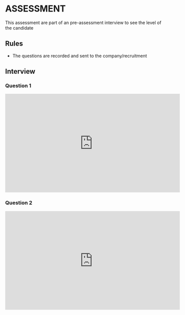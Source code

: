 # ASSESSMENT

This assessment are part of an pre-assessment interview to see the level of the candidate

## Rules

- The questions are recorded and sent to the company/recruitment

## Interview


### Question 1

<iframe width="560" height="315" src="https://www.youtube.com/embed/pctSxmPKZvM" title="YouTube video player" frameborder="0" allow="accelerometer; autoplay; clipboard-write; encrypted-media; gyroscope; picture-in-picture" allowfullscreen></iframe>

### Question 2

<iframe width="560" height="315" src="https://www.youtube.com/embed/mxlfBpo-Lg8" title="YouTube video player" frameborder="0" allow="accelerometer; autoplay; clipboard-write; encrypted-media; gyroscope; picture-in-picture" allowfullscreen></iframe>
